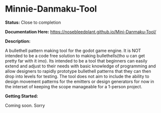 # Minnie-Danmaku-Tool
**Status:** Close to completion

**Documentation Here:** https://nosebleedplant.github.io/Mini-Danmaku-Tool/

**Description:**

A bullethell pattern making tool for the godot game engine. It is NOT intended to be a code free solution to making bullethells(tho u can get pretty far with it imo). Its intended to be a tool that beginners can easily extend and adjust to their needs with basic knowledge of programming and allow designers to rapidly prototype bullethell patterns that they can then drop into levels for testing. The tool does not aim to include the ability to design movement patterns for the emitters or design generators for now in the interset of keeping the scope manageable for a 1-person project.

**Getting Started:**

Coming soon. Sorry
